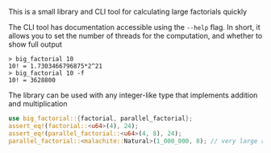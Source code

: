 This is a small library and CLI tool for calculating large factorials quickly

The CLI tool has documentation accessible using the `--help` flag. 
In short, it allows you to set the number of threads for the computation, and whether to show full output
```shell
> big_factorial 10
10! = 1.7303466796875*2^21
> big_factorial 10 -f
10! = 3628800
```

The library can be used with any integer-like type that implements addition and multiplication
```rust
use big_factorial::{factorial, parallel_factorial};
assert_eq!(factorial::<u64>(4), 24);
assert_eq!(parallel_factorial::<u64>(4, 8), 24);
parallel_factorial::<malachite::Natural>(1_000_000, 8); // very large result
```
